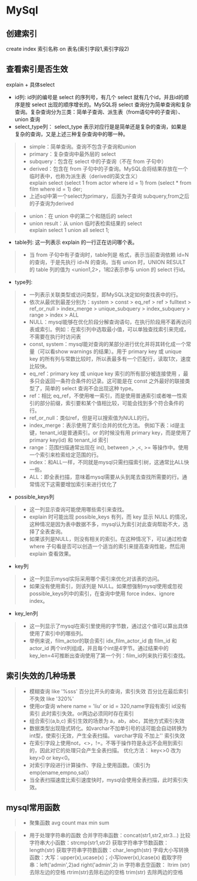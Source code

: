 # MySql  
## 创建索引   
create index 索引名称 on 表名(索引字段1,索引字段2)
## 查看索引是否生效
explain + 具体select 
* id列: id列的编号是 select 的序列号，有几个 select 就有几个id，并且id的顺序是按 select 出现的顺序增长的。MySQL将 select 查询分为简单查询和复杂查询。复杂查询分为三类：简单子查询、派生表（from语句中的子查询）、union 查询
* select_type列： select_type 表示对应行是是简单还是复杂的查询，如果是复杂的查询，又是上述三种复杂查询中的哪一种。
> + simple：简单查询。查询不包含子查询和union
> + primary：复杂查询中最外层的 select
> + subquery：包含在 select 中的子查询（不在 from 子句中）
> + derived：包含在 from 子句中的子查询。MySQL会将结果存放在一个临时表中，也称为派生表（derived的英文含义）  
explain select (select 1 from actor where id = 1) from (select * from film where id = 1) der;
> + 上述sql中第一个select为primary，后面为子查询 subquery,from之后的子查询为derived  

> + union：在 union 中的第二个和随后的 select 
> + union result：从 union 临时表检索结果的 select  
explain select 1 union all select 1;  
* table列:  这一列表示 explain 的一行正在访问哪个表。
> + 当 from 子句中有子查询时，table列是 <derivenN> 格式，表示当前查询依赖 id=N 的查询，于是先执行 id=N 的查询。当有 union 时，UNION RESULT 的 table 列的值为 <union1,2>，1和2表示参与 union 的 select 行id。

* type列: 
> + 一列表示关联类型或访问类型，即MySQL决定如何查找表中的行。
> + 依次从最优到最差分别为：system > const > eq_ref > ref > fulltext > ref_or_null > index_merge > unique_subquery > index_subquery > range > index > ALL
> + NULL：mysql能够在优化阶段分解查询语句，在执行阶段用不着再访问表或索引。例如：在索引列中选取最小值，可以单独查找索引来完成，不需要在执行时访问表
> + const, system：mysql能对查询的某部分进行优化并将其转化成一个常量（可以看show warnings 的结果）。用于 primary key 或 unique key 的所有列与常数比较时，所以表最多有一个匹配行，读取1次，速度比较快。
> + eq_ref：primary key 或 unique key 索引的所有部分被连接使用 ，最多只会返回一条符合条件的记录。这可能是在 const 之外最好的联接类型了，简单的 select 查询不会出现这种 type。
> + ref：相比 eq_ref，不使用唯一索引，而是使用普通索引或者唯一性索引的部分前缀，索引要和某个值相比较，可能会找到多个符合条件的行。
> + ref_or_null：类似ref，但是可以搜索值为NULL的行。
> + index_merge：表示使用了索引合并的优化方法。 例如下表：id是主键，tenant_id是普通索引。or 的时候没有用 primary key，而是使用了 primary key(id) 和 tenant_id 索引
> + range：范围扫描通常出现在 in(), between ,> ,<, >= 等操作中。使用一个索引来检索给定范围的行。
> + index：和ALL一样，不同就是mysql只需扫描索引树，这通常比ALL快一些。
> + ALL：即全表扫描，意味着mysql需要从头到尾去查找所需要的行。通常情况下这需要增加索引来进行优化了

* possible_keys列
> + 这一列显示查询可能使用哪些索引来查找。 
> + explain 时可能出现 possible_keys 有列，而 key 显示 NULL 的情况，这种情况是因为表中数据不多，mysql认为索引对此查询帮助不大，选择了全表查询。 
> + 如果该列是NULL，则没有相关的索引。在这种情况下，可以通过检查 where 子句看是否可以创造一个适当的索引来提高查询性能，然后用 explain 查看效果。

* key列
> + 这一列显示mysql实际采用哪个索引来优化对该表的访问。
> + 如果没有使用索引，则该列是 NULL。如果想强制mysql使用或忽视possible_keys列中的索引，在查询中使用 force index、ignore index。

* key_len列
> + 这一列显示了mysql在索引里使用的字节数，通过这个值可以算出具体使用了索引中的哪些列。 
> + 举例来说，film_actor的联合索引 idx_film_actor_id 由 film_id 和 actor_id 两个int列组成，并且每个int是4字节。通过结果中的key_len=4可推断出查询使用了第一个列：film_id列来执行索引查找。


## 索引失效的几种场景
> + 模糊查询 like '%sss' 百分比开头的查询，索引失效 百分比在最后索引不失效  like '320%'
> + 使用or查询 where name = 'liu' or id = 320,name字段有索引 id没有索引 此时索引失效。or两边必须同时存在索引
> + 组合索引(a,b,c) 索引生效的场景为 a，ab，abc，其他方式索引失效
> + 数据类型出现隐式转化。如varchar不加单引号的话可能会自动转换为int型，使索引无效，产生全表扫描。 varchar字段 不加上'' 索引失效
> + 在索引字段上使用not，<>，!=。不等于操作符是永远不会用到索引的，因此对它的处理只会产生全表扫描。 优化方法： key<>0 改为 key>0 or key<0。
> + 对索引字段进行计算操作、字段上使用函数。（索引为 emp(ename,empno,sal)）
> + 当全表扫描速度比索引速度快时，mysql会使用全表扫描，此时索引失效。

## mysql常用函数
> + 聚集函数 avg
count
max
min
sum

> + 用于处理字符串的函数
合并字符串函数：concat(str1,str2,str3…)
比较字符串大小函数：strcmp(str1,str2)
获取字符串字节数函数：length(str)
获取字符串字符数函数：char_length(str)
字母大小写转换函数：大写：upper(x),ucase(x)；小写lower(x),lcase(x)
截取字符串：left('admin',2)ad right('admin',2) in
字符串去空函数： ltrim (str) 去除左边的空格 rtrim(str)去除右边的空格 trim(str) 去除两边的空格


